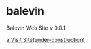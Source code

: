 # balevin
Balevin Web Site v 0.0.1

[a Visit Site(under-construction)](https://zeusadanus.github.io/balevin/)
